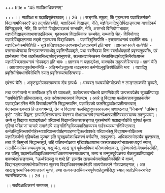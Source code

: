 +++
title = "45 सर्वापेक्षाधिकरणम्"

+++
।। सर्वापेक्षा च यज्ञादिश्रुतेरश्ववत् ।। 26 ।। सङ्गतिः स्फुटा, किं गृहस्थस्य यज्ञादिकर्मवतो विद्यायामधिकारः? उत तद्गहितस्येति, यज्ञादिकर्म विद्याङ्गं, नेति, यज्ञेनेत्यादिश्रुतिर्विद्याङ्गतया यज्ञादिकर्म विनियुङ्क्त्ते, नेति, किं कर्मणो विद्योत्पादकत्वं सम्भवति, नेति, असम्भवे विनियोगाभावात् यज्ञादेर्विद्याङ्गत्वाभावात्तद्रहितस्य, गृहस्थस्य विद्याधिकारः सम्भवेत्, सम्भवति चेत्- विनियोगाद् यज्ञादेर्विद्याङ्गतया तद्तो गृहस्थस्य विद्याधिकारः । यज्ञादिश्रुतिरपीति - इच्छासाधनत्वं वदतीति भावः । यज्ञादिसर्वकर्मापेक्षैवेति - सूत्रे प्रतिज्ञापदानन्तरश्चशब्दोऽवदारणार्थं इति भावः । ज्ञानसाधनत्वे सत्येवेति - परमसाध्येच्छया विनाऽवान्तरसाध्येषु प्रवृत्तिर्नोपपद्यते, यथा स्वर्गेच्छया विना स्वर्गार्थयज्ञादौ प्रवृत्त्यनुपपत्तिः, एवं ज्ञानेच्छया विना तदर्थेच्छासिध्द्यर्थप्रवृत्त्यनुपपत्तेः, सञ्जातज्ञानेच्छस्य चेच्छासिध्द्यर्थप्रवृत्तिनैरपेक्ष्याच्च यज्ञादेरिच्छासाधनत्वं नोपपद्यत इति भावः । ज्ञानस्य न यज्ञाद्यपेक्षा, वाक्यादेव तदुत्पत्तेरित्यत्राह - ज्ञानं चेति । आप्रयाणादनुवर्त्तमानमिति - अङ्गिनोऽनुवृत्त्या तदङ्गस्य कर्मणोऽनुवृत्तिरपेक्षितेति भावः । यज्ञादिषु प्रवृत्तिर्मनोवधानविरोधिनि स्यात् प्रवृत्तिरूपत्वादित्यत्राह -

एवंरूपं चेति । अदृष्टद्वारोपकारकत्वान्न दोष इत्यर्थः । अश्ववत् रथचर्यायोग्योऽश्वो न लाङ्गलाकर्षणे युज्यते,

तथा फलोत्पत्तौ न कर्मापेक्षत इति परे व्याचक्षते, फलोत्पत्तावनपेक्षत्वे प्रामाणिकेऽपि उत्पत्तावपेक्षैव सूत्रप्रतिपाद्या "सर्वापेक्षे'ति प्रतिमातत्वात्, अतः परोक्त्तव्याख्यानं क्लिष्टम् । अपरे तु विद्यायाः फलोत्पत्तावनुग्राहकत्वेन यज्ञाद्यपेक्षाऽस्ति नेति विचार्याऽस्तीति सिद्धान्तयन्ति, यज्ञादिवक्ये फलसिद्धावपेक्षाप्रतीत्यभावात् वेदनसाधनत्वमात्रं हि तत्रावगम्यते, तेन न विद्यायाः फलसिद्धावुपकारकत्वम् अशाब्दत्वात् "निचाय्य' "तस्मिन् दृष्टे' "तमेयं विद्वान्' इत्यादिभिरुत्पन्नस्य वेदनस्य मोक्षसाधनत्वेऽन्यानपेक्षत्वप्रतीतिस्वारस्याच्च तदनुपपन्नम् । अन्ये तु विद्याया यज्ञाद्यपेक्षत्वे परिव्राजां विद्यानधिकारप्रसङ्गात् गृहस्थेष्वपि यज्ञाद्यनपेक्षेति पूर्वपक्षं कृत्वा गृहिणां परिव्राजां चाचारे समानेऽपि सङ्गतिनिवृविरूपपारिव्राज्यस्य गार्हस्थ्यस्थाननिविष्टत्वात् कर्मतन्निवृत्तिरूपयोर्गार्हस्थ्यपारिव्राज्ययोर्ग्रहणाग्रहणवद्विकल्पोपपत्तेः परिव्राजकेषु विद्यायामनपेक्षितस्य यज्ञादिकर्मणो गृहिष्वपेक्षा युज्यत इति सूत्रद्वयमेकाधिकरणं वर्णयन्ति, तदयुक्त्तम्- अधिकरणभेदस्यैव युक्त्तत्वात्, तथा हि किमुभयं सिद्धान्तसूत्रं, तर्हि यतिष्वनपेक्षाया गृडिष्वपेक्षायाश्च परस्परतादर्थ्याभावात्साध्यद्वयं स्यात्, तदानीमैकाधिकरण्यमयुक्त्तम्, यद्युच्येत, आद्यं सूत्रं पूर्वपक्षविषयं यतिष्वनपेक्षत्वात्, गृहिष्वनपेक्षेत्येवमर्थपरमिति, तन्न यतिषु यज्ञानपेक्षविद्याधिकारस्याधिकरणान्तरसाध्यत्वात्, तस्य च तन्मूलपूर्वपक्षस्य चैकसूत्रप्रतिपाद्यत्वे वाक्यभेदप्रसङ्गाच्च, "ऊर्ध्वरेतस्सु च शब्दे हि' इत्यत्रैव तत्समर्थनमाभिप्रायिकमिति चे वाच्यं, विद्यानङ्गत्वसमर्थनोपक्षीणस्य सूत्रस्य विद्याधिकारसमर्थनेऽपि तात्पर्यकल्पने गौरवप्रसङ्गात् । अत आद्यसूत्रस्याधिकरणान्तरत्वं युक्त्तं, तथा सत्यनन्तराधिकरणपूर्वपक्षहेतुरर्थसिद्धः स्यात् अतोऽधिकरणभेदः स्वारसिकप्राप्तः ।। 26 ।।

।। सर्वापेक्षाधिकरणं समाप्तम् ।।

